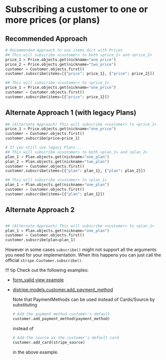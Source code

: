 # Subscribing a customer to one or more prices (or plans)

## Recommended Approach

```python
# Recommended Approach to use items dict with Prices
## This will subscribe <customer> to both <price_1> and <price_2>
price_1 = Price.objects.get(nickname="one_price")
price_2 = Price.objects.get(nickname="two_price")
customer = Customer.objects.first()
customer.subscribe(items=[{"price": price_1}, {"price": price_2}])

## This will subscribe <customer> to <price_1>
price_1 = Price.objects.get(nickname="one_price")
customer = Customer.objects.first()
customer.subscribe(items=[{"price": price_1}])

```

## Alternate Approach 1 (with legacy Plans)

```python
## (Alternate Approach) This will subscribe <customer> to <price_1>
price_1 = Price.objects.get(nickname="one_price")
customer = Customer.objects.first()
customer.subscribe(price=price_1)

# If you still use legacy Plans...
## This will subscribe <customer> to both <plan_1> and <plan_2>
plan_1 = Plan.objects.get(nickname="one_plan")
plan_2 = Plan.objects.get(nickname="two_plan")
customer = Customer.objects.first()
customer.subscribe(items=[{"plan": plan_1}, {"plan": plan_2}])

## This will subscribe <customer> to <plan_1>
plan_1 = Plan.objects.get(nickname="one_plan")
customer = Customer.objects.first()
customer.subscribe(items=[{"plan": plan_1}])
```

## Alternate Approach 2

```python

## (Alternate Approach) This will subscribe <customer> to <plan_1>
plan_1 = Plan.objects.get(nickname="one_plan")
customer = Customer.objects.first()
customer.subscribe(plan=plan_1)
```

However in some cases `subscribe()` might not
support all the arguments you need for your implementation. When this
happens you can just call the official `stripe.Customer.subscribe()`.

!!! tip
Check out the following examples:

-   [form_valid view example](https://github.com/dj-stripe/dj-stripe/blob/6574b9c66d45dabb846ff9bb279d0cb941a51b71/tests/apps/example/views.py#L182)
-   [djstripe.models.customer.add_payment_method](https://github.com/dj-stripe/dj-stripe/blob/6574b9c66d45dabb846ff9bb279d0cb941a51b71/djstripe/models/core.py#L1037)

    Note that PaymentMethods can be used instead of Cards/Source by
    substituting

    ```py
    # Add the payment method customer's default
    customer.add_payment_method(payment_method)
    ```

    instead of

    ```py
    # Add the source as the customer's default card
    customer.add_card(stripe_source)
    ```

    in the above example.
